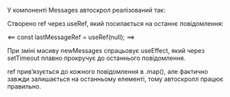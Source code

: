 У компоненті Messages автоскрол реалізований так:

Створено ref через useRef, який посилається на останнє повідомлення:

<== const lastMessageRef = useRef(null); ==> 

При зміні масиву newMessages спрацьовує useEffect, який через setTimeout плавно прокручує до останнього повідомлення.

ref прив’язується до кожного повідомлення в .map(), але фактично завжди залишається на останньому елементі, тому автоскролл працює правильно.